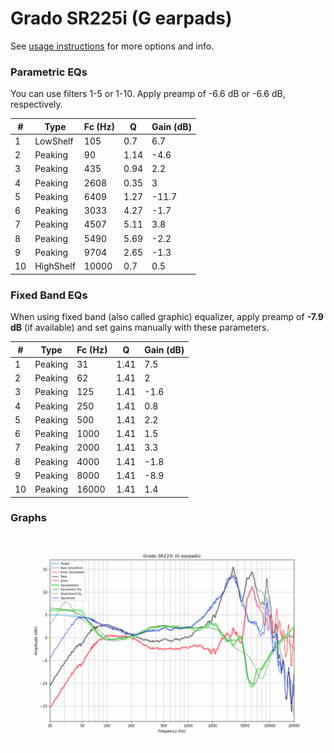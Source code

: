 # Grado SR225i (G earpads)
See [usage instructions](https://github.com/jaakkopasanen/AutoEq#usage) for more options and info.

### Parametric EQs
You can use filters 1-5 or 1-10. Apply preamp of -6.6 dB or -6.6 dB, respectively.

|   # | Type      |   Fc (Hz) |    Q |   Gain (dB) |
|-----|-----------|-----------|------|-------------|
|   1 | LowShelf  |       105 | 0.7  |         6.7 |
|   2 | Peaking   |        90 | 1.14 |        -4.6 |
|   3 | Peaking   |       435 | 0.94 |         2.2 |
|   4 | Peaking   |      2608 | 0.35 |         3   |
|   5 | Peaking   |      6409 | 1.27 |       -11.7 |
|   6 | Peaking   |      3033 | 4.27 |        -1.7 |
|   7 | Peaking   |      4507 | 5.11 |         3.8 |
|   8 | Peaking   |      5490 | 5.69 |        -2.2 |
|   9 | Peaking   |      9704 | 2.65 |        -1.3 |
|  10 | HighShelf |     10000 | 0.7  |         0.5 |

### Fixed Band EQs
When using fixed band (also called graphic) equalizer, apply preamp of **-7.9 dB** (if available) and set gains manually with these parameters.

|   # | Type    |   Fc (Hz) |    Q |   Gain (dB) |
|-----|---------|-----------|------|-------------|
|   1 | Peaking |        31 | 1.41 |         7.5 |
|   2 | Peaking |        62 | 1.41 |         2   |
|   3 | Peaking |       125 | 1.41 |        -1.6 |
|   4 | Peaking |       250 | 1.41 |         0.8 |
|   5 | Peaking |       500 | 1.41 |         2.2 |
|   6 | Peaking |      1000 | 1.41 |         1.5 |
|   7 | Peaking |      2000 | 1.41 |         3.3 |
|   8 | Peaking |      4000 | 1.41 |        -1.8 |
|   9 | Peaking |      8000 | 1.41 |        -8.9 |
|  10 | Peaking |     16000 | 1.41 |         1.4 |

### Graphs
![](./Grado%20SR225i%20(G%20earpads).png)
